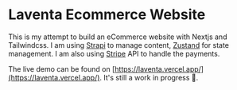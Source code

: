 # Laventa Ecommerce Website

 This is my attempt to build an eCommerce website with Nextjs and Tailwindcss. I am using [Strapi](https://strapi.io) to manage content, [Zustand](https://docs.pmnd.rs/zustand/getting-started/introduction) for state management. I am also using [Stripe](https://stripe.com/) API to handle the payments.

The live demo can be found on [https://laventa.vercel.app/](https://laventa.vercel.app/). It's still a work in progress 🖤.
